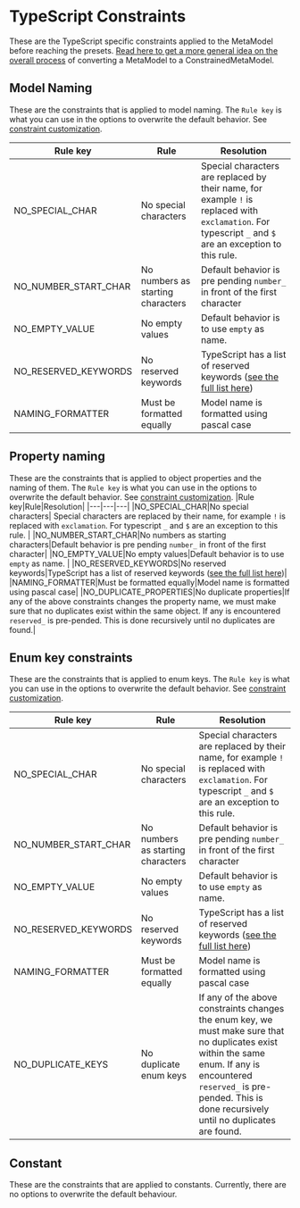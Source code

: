 # TypeScript Constraints

These are the TypeScript specific constraints applied to the MetaModel before reaching the presets. [Read here to get a more general idea on the overall process](../input-processing.md) of converting a MetaModel to a ConstrainedMetaModel.

## Model Naming
These are the constraints that is applied to model naming. The `Rule key` is what you can use in the options to overwrite the default behavior. See [constraint customization](../constraints.md#Customization).

|Rule key|Rule|Resolution|
|---|---|---|
|NO_SPECIAL_CHAR|No special characters| Special characters are replaced by their name, for example `!` is replaced with `exclamation`. For typescript `_` and `$` are an exception to this rule. |
|NO_NUMBER_START_CHAR|No numbers as starting characters|Default behavior is pre pending `number_` in front of the first character|
|NO_EMPTY_VALUE|No empty values|Default behavior is to use `empty` as name. |
|NO_RESERVED_KEYWORDS|No reserved keywords|TypeScript has a list of reserved keywords ([see the full list here](../../src/generators/typescript/Constants.ts))|
|NAMING_FORMATTER|Must be formatted equally|Model name is formatted using pascal case|

## Property naming
These are the constraints that is applied to object properties and the naming of them. The `Rule key` is what you can use in the options to overwrite the default behavior. See [constraint customization](../constraints.md#Customization).
|Rule key|Rule|Resolution|
|---|---|---|
|NO_SPECIAL_CHAR|No special characters| Special characters are replaced by their name, for example `!` is replaced with `exclamation`. For typescript `_` and `$` are an exception to this rule. |
|NO_NUMBER_START_CHAR|No numbers as starting characters|Default behavior is pre pending `number_` in front of the first character|
|NO_EMPTY_VALUE|No empty values|Default behavior is to use `empty` as name. |
|NO_RESERVED_KEYWORDS|No reserved keywords|TypeScript has a list of reserved keywords ([see the full list here](../../src/generators/typescript/Constants.ts))|
|NAMING_FORMATTER|Must be formatted equally|Model name is formatted using pascal case|
|NO_DUPLICATE_PROPERTIES|No duplicate properties|If any of the above constraints changes the property name, we must make sure that no duplicates exist within the same object. If any is encountered `reserved_` is pre-pended. This is done recursively until no duplicates are found.| 


## Enum key constraints
These are the constraints that is applied to enum keys. The `Rule key` is what you can use in the options to overwrite the default behavior. See [constraint customization](../constraints.md#Customization).

|Rule key|Rule|Resolution|
|---|---|---|
|NO_SPECIAL_CHAR|No special characters| Special characters are replaced by their name, for example `!` is replaced with `exclamation`. For typescript `_` and `$` are an exception to this rule. |
|NO_NUMBER_START_CHAR|No numbers as starting characters|Default behavior is pre pending `number_` in front of the first character|
|NO_EMPTY_VALUE|No empty values|Default behavior is to use `empty` as name. |
|NO_RESERVED_KEYWORDS|No reserved keywords|TypeScript has a list of reserved keywords ([see the full list here](../../src/generators/typescript/Constants.ts))|
|NAMING_FORMATTER|Must be formatted equally|Model name is formatted using pascal case|
|NO_DUPLICATE_KEYS|No duplicate enum keys|If any of the above constraints changes the enum key, we must make sure that no duplicates exist within the same enum. If any is encountered `reserved_` is pre-pended. This is done recursively until no duplicates are found.| 

## Constant
These are the constraints that are applied to constants. Currently, there are no options to overwrite the default behaviour.
